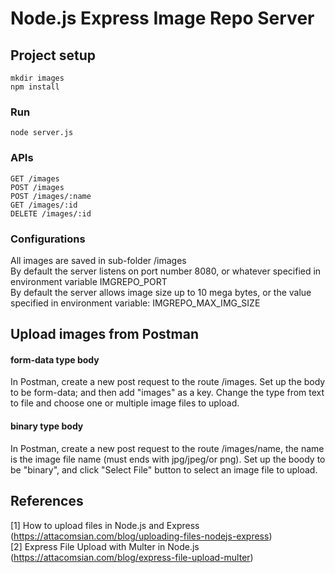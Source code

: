 # Node.js Express Image Repo Server

## Project setup
```
mkdir images
npm install
```

### Run
```
node server.js
```

### APIs
```
GET /images
POST /images
POST /images/:name
GET /images/:id
DELETE /images/:id
```

### Configurations
All images are saved in sub-folder /images<br>
By default the server listens on port number 8080, or whatever specified in environment variable IMGREPO_PORT<br>
By default the server allows image size up to 10 mega bytes, or the value specified in environment variable: IMGREPO_MAX_IMG_SIZE<br>

##  Upload images from Postman
#### form-data type body
In Postman, create a new post request to the route /images. Set up the body to be form-data; and then add "images" as a key. Change the type from text to file and choose one or multiple image files to upload.<br>

#### binary type body
In Postman, create a new post request to the route /images/name, the name is the image file name (must ends with jpg/jpeg/or png). Set up the boody to be "binary", and click "Select File" button to select an image file to upload.<br>

## References
[1] How to upload files in Node.js and Express (https://attacomsian.com/blog/uploading-files-nodejs-express)<br>
[2] Express File Upload with Multer in Node.js (https://attacomsian.com/blog/express-file-upload-multer)<br>
